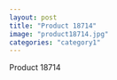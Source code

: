 ```yaml
---
layout: post
title: "Product 18714"
image: "product18714.jpg"
categories: "category1"
---
```

Product 18714
